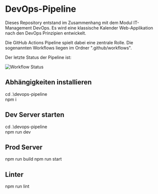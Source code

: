 # DevOps-Pipeline

Dieses Repository entstand im Zusammenhang mit dem Modul IT-Management DevOps.
Es wird eine klassische Kalender Web-Applikation nach den DevOps Prinzipien entwickelt.

Die GitHub Actions Pipeline spielt dabei eine zentrale Rolle.
Die sogenannten Workflows liegen im Ordner ".github/workflows".

Der letzte Status der Pipeline ist:

![Workflow Status](https://github.com/PassiSchoppi/DevOps-Pipeline/actions/workflows/github-actions-pipeline.yml/badge.svg)


## Abhängigkeiten installieren

cd .\devops-pipeline\
npm i


## Dev Server starten

cd .\devops-pipeline\
npm run dev

## Prod Server

npm run build
npm run start

## Linter

npm run lint